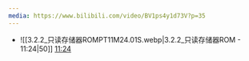 ```yaml
---
media: https://www.bilibili.com/video/BV1ps4y1d73V?p=35
---
```


- ![[3.2.2_只读存储器ROMPT11M24.01S.webp|3.2.2_只读存储器ROM - 11:24|50]] [11:24](https://www.bilibili.com/video/BV1ps4y1d73V?p=35&t=684.010136#t=11:24.01) 